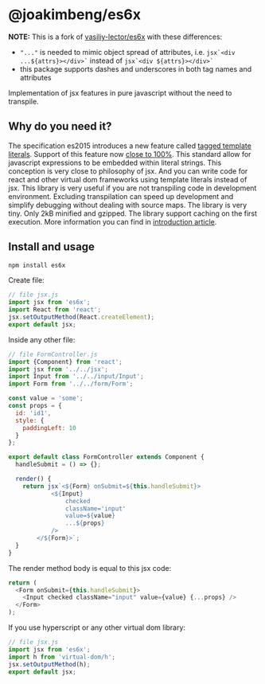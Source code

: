 # @joakimbeng/es6x

**NOTE:** This is a fork of [vasiliy-lector/es6x](https://github.com/vasiliy-lector/es6x) with these differences:

- `"..."` is needed to mimic object spread of attributes, i.e. `` jsx`<div ...${attrs}></div>` `` instead of `` jsx`<div ${attrs}></div>` ``
- this package supports dashes and underscores in both tag names and attributes

Implementation of jsx features in pure javascript without the need to transpile.

## Why do you need it?

The specification es2015 introduces a new feature called [tagged template literals](https://developer.mozilla.org/en-US/docs/Web/JavaScript/Reference/Template_literals).
Support of this feature now [close to 100%](https://kangax.github.io/compat-table/es6/#test-template_literals).
This standard allow for javascript expressions to be embedded within literal strings. This conception is very close to philosophy of jsx.
And you can write code for react and other virtual dom frameworks using template literals instead of jsx.
This library is very useful if you are not transpiling code in development environment.
Excluding transpilation can speed up development and simplify debugging without dealing with source maps.
The library is very tiny. Only 2kB minified and gzipped. The library support caching on the first execution.
More information you can find in [introduction article](https://medium.com/@vasiliy_lector/is-there-an-alternative-to-jsx-31a1fae6e08a).

## Install and usage

```bash
npm install es6x
```

Create file:

```javascript
// file jsx.js
import jsx from 'es6x';
import React from 'react';
jsx.setOutputMethod(React.createElement);
export default jsx;
```

Inside any other file:

```javascript
// file FormController.js
import {Component} from 'react';
import jsx from '../../jsx';
import Input from '../../input/Input';
import Form from '../../form/Form';

const value = 'some';
const props = {
  id: 'id1',
  style: {
    paddingLeft: 10
  }
};

export default class FormController extends Component {
  handleSubmit = () => {};

  render() {
    return jsx`<${Form} onSubmit=${this.handleSubmit}>
            <${Input}
                checked
                className='input'
                value=${value}
                ...${props}
            />
        </${Form}>`;
  }
}
```

The render method body is equal to this jsx code:

```javascript
return (
  <Form onSubmit={this.handleSubmit}>
    <Input checked className="input" value={value} {...props} />
  </Form>
);
```

If you use hyperscript or any other virtual dom library:

```javascript
// file jsx.js
import jsx from 'es6x';
import h from 'virtual-dom/h';
jsx.setOutputMethod(h);
export default jsx;
```
